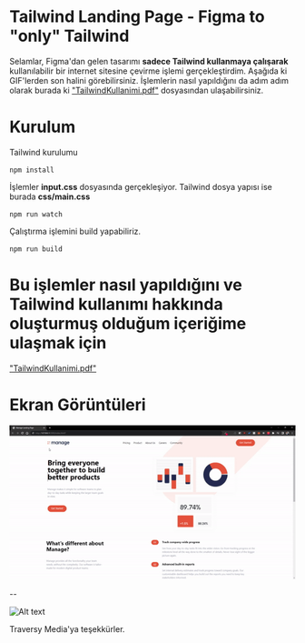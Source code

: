 # Tailwind Landing Page - Figma to "only" Tailwind

Selamlar, Figma'dan gelen tasarımı **sadece Tailwind kullanmaya çalışarak** kullanılabilir bir internet sitesine çevirme işlemi gerçekleştirdim. Aşağıda ki GIF'lerden son halini görebilirsiniz. İşlemlerin nasıl yapıldığını da adım adım olarak burada ki  ["TailwindKullanimi.pdf"](https://github.com/RSametSamyeli/tailwindcss-design-to-css/blob/main/TailwindKullanimi.pdf)  dosyasından ulaşabilirsiniz.

# Kurulum

Tailwind kurulumu

```
npm install
```

İşlemler **input.css** dosyasında gerçekleşiyor. Tailwind dosya yapısı ise burada **css/main.css**

```
npm run watch
```

Çalıştırma işlemini build yapabiliriz.

```
npm run build
```
# Bu işlemler nasıl yapıldığını ve Tailwind kullanımı hakkında oluşturmuş olduğum içeriğime ulaşmak için

["TailwindKullanimi.pdf"](https://github.com/RSametSamyeli/tailwindcss-design-to-css/blob/main/TailwindKullanimi.pdf)

# Ekran Görüntüleri

![Alt text](/masaustu.gif)

--

![Alt text](/mobil.gif)

Traversy Media'ya teşekkürler.

